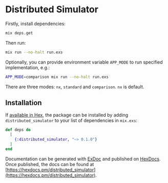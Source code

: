 # Distributed Simulator

Firstly, install dependencies:
```bash
mix deps.get
```

Then run:
```bash
mix run --no-halt run.exs
```

Optionally, you can provide environment variable `APP_MODE` to run specified implementation, e.g.:
```bash
APP_MODE=comparison mix run --no-halt run.exs
```
There are three modes: `nx`, `standard` and `comparison`. `nx` is default.

## Installation

If [available in Hex](https://hex.pm/docs/publish), the package can be installed
by adding `distributed_simulator` to your list of dependencies in `mix.exs`:

```elixir
def deps do
  [
    {:distributed_simulator, "~> 0.1.0"}
  ]
end
```

Documentation can be generated with [ExDoc](https://github.com/elixir-lang/ex_doc)
and published on [HexDocs](https://hexdocs.pm). Once published, the docs can
be found at [https://hexdocs.pm/distributed_simulator](https://hexdocs.pm/distributed_simulator).

